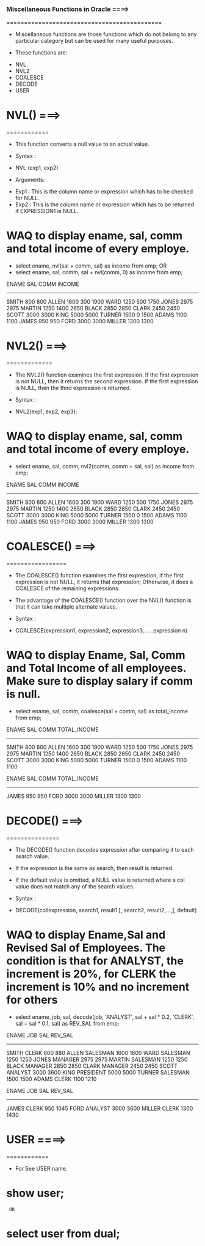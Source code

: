 


###  Miscellaneous Functions in Oracle ====>
============================================


* Miscellaneous functions are those functions which do not belong to any particular category but can be used for many useful purposes.

* These functions are:
- NVL
- NVL2
- COALESCE
- DECODE
- USER


# NVL() ===>
============

* This function converts a null value to an actual value.

* Syntax :
- NVL (exp1, exp2)

* Arguments:
- Exp1 : This is the column name or expression which has to be checked for NULL.
- Exp2 : This is the column name or expression which has to be returned if EXPRESSION1 is NULL. 

# WAQ to display ename, sal, comm and total income of every employe.
- select ename, nvl(sal + comm, sal) as income from emp;
                    OR
- select ename, sal, comm, sal + nvl(comm, 0) as income from emp;

ENAME             SAL       COMM     INCOME
---------- ---------- ---------- ----------
SMITH             800                   800
ALLEN            1600        300       1900
WARD             1250        500       1750
JONES            2975                  2975
MARTIN           1250       1400       2650
BLACK            2850                  2850
CLARK            2450                  2450
SCOTT            3000                  3000
KING             5000                  5000
TURNER           1500          0       1500
ADAMS            1100                  1100
JAMES             950                   950
FORD             3000                  3000
MILLER           1300                  1300


# NVL2() ===>
=============

* The NVL2() function examines the first expression. If the first expression is not NULL, then it returns the second expression. If the first expression is NULL, then the third expression is returned.

* Syntax :
- NVL2(exp1, exp2, exp3);

# WAQ to display ename, sal, comm and total income of every employe.
-  select ename, sal, comm, nvl2(comm, comm + sal, sal) as income from emp;

ENAME             SAL       COMM     INCOME
---------- ---------- ---------- ----------
SMITH             800                   800
ALLEN            1600        300       1900
WARD             1250        500       1750
JONES            2975                  2975
MARTIN           1250       1400       2650
BLACK            2850                  2850
CLARK            2450                  2450
SCOTT            3000                  3000
KING             5000                  5000
TURNER           1500          0       1500
ADAMS            1100                  1100
JAMES             950                   950
FORD             3000                  3000
MILLER           1300                  1300


# COALESCE() ===>
=================

* The COALESCE() function examines the first expression, if the first expression is not NULL, it returns that expression; Otherwise, it does a COALESCE of the remaining expressions.

* The advantage of the COALESCE() function over the NVL() function is that it can take multiple alternate values.

* Syntax : 
- COALESCE(expression1, expression2, expression3,......expression n)

# WAQ to display Ename, Sal, Comm and Total Income of all employees. Make sure to display salary if comm is null.
- select ename, sal, comm, coalesce(sal + comm, sal) as total_income from emp;

ENAME             SAL       COMM TOTAL_INCOME
---------- ---------- ---------- ------------
SMITH             800                     800
ALLEN            1600        300         1900
WARD             1250        500         1750
JONES            2975                    2975
MARTIN           1250       1400         2650
BLACK            2850                    2850
CLARK            2450                    2450
SCOTT            3000                    3000
KING             5000                    5000
TURNER           1500          0         1500
ADAMS            1100                    1100

ENAME             SAL       COMM TOTAL_INCOME
---------- ---------- ---------- ------------
JAMES             950                     950
FORD             3000                    3000
MILLER           1300                    1300


# DECODE() ===>
===============

* The DECODE() function decodes expression after comparing it to each search value.

* If the expression is the same as search, then result is returned.

* If the default value is omitted, a NULL value is returned where a col value does not match any of the search values.

* Syntax : 
- DECODE(collexpression, search1, result1 [, search2, result2,...,], default)

# WAQ to display Ename,Sal and Revised Sal of Employees. The condition is that for ANALYST, the increment is 20%, for CLERK the increment is 10% and no increment for others

- select ename, job, sal, decode(job, 'ANALYST', sal + sal * 0.2, 'CLERK', sal + sal * 0.1, sal) as REV_SAL from emp;

ENAME      JOB              SAL    REV_SAL
---------- --------- ---------- ----------
SMITH      CLERK            800        880
ALLEN      SALESMAN        1600       1600
WARD       SALESMAN        1250       1250
JONES      MANAGER         2975       2975
MARTIN     SALESMAN        1250       1250
BLACK      MANAGER         2850       2850
CLARK      MANAGER         2450       2450
SCOTT      ANALYST         3000       3600
KING       PRESIDENT       5000       5000
TURNER     SALESMAN        1500       1500
ADAMS      CLERK           1100       1210

ENAME      JOB              SAL    REV_SAL
---------- --------- ---------- ----------
JAMES      CLERK            950       1045
FORD       ANALYST         3000       3600
MILLER     CLERK           1300       1430



# USER ====>
============

* For See USER name.
# show user;
     OR
# select user from dual;    